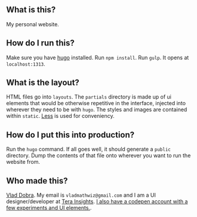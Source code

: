 ## What is this?  
My personal website.  
  
## How do I run this?  
Make sure you have [hugo](www.gohugo.io) installed. Run `npm install`. Run `gulp`. It opens at `localhost:1313`.  
  
## What is the layout?  
HTML files go into `layouts`. The `partials` directory is made up of ui elements that would be otherwise repetitive in the interface, injected into wherever they need to be with `hugo`. The styles and images are contained within `static`. [Less](http://lesscss.org/) is used for conveniency.  
  
## How do I put this into production?  
Run the `hugo` command. If all goes well, it should generate a `public` directory. Dump the contents of that file onto wherever you want to run the website from.  
  
## Who made this?  
[Vlad Dobra](https://github.com/vladmathwiz). My email is `vladmathwiz@gmail.com` and I am a UI designer/developer at [Tera Insights](http://terainsights.com/). [I also have a codepen account with a few experiments and UI elements.](http://codepen.io/vladdobra/).